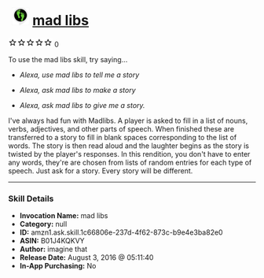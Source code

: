 # &nbsp;<img src="skill_icon" alt="mad libs icon" width="36"> [mad libs](http://alexa.amazon.com/#skills/amzn1.ask.skill.1c66806e-237d-4f62-873c-b9e4e3ba82e0)
![0 stars](../../images/ic_star_border_black_18dp_1x.png)![0 stars](../../images/ic_star_border_black_18dp_1x.png)![0 stars](../../images/ic_star_border_black_18dp_1x.png)![0 stars](../../images/ic_star_border_black_18dp_1x.png)![0 stars](../../images/ic_star_border_black_18dp_1x.png) 0

To use the mad libs skill, try saying...

* *Alexa, use mad libs to tell me a story*

* *Alexa, ask mad libs to make a story*

* *Alexa, ask mad libs to give me a story.*

I've always had fun with Madlibs.  A player is asked to fill in a list of nouns, verbs, adjectives, and other parts of speech.  When finished these are transferred to a story to fill in blank spaces corresponding to the list of words.  The story is then read aloud and the laughter begins as the story is twisted by the player's responses.  In this rendition, you don't have to enter any words, they're are chosen from lists of random entries for each type of speech.  Just ask for a story.  Every story will be different.

***

### Skill Details

* **Invocation Name:** mad libs
* **Category:** null
* **ID:** amzn1.ask.skill.1c66806e-237d-4f62-873c-b9e4e3ba82e0
* **ASIN:** B01J4KQKVY
* **Author:** imagine that
* **Release Date:** August 3, 2016 @ 05:11:40
* **In-App Purchasing:** No
